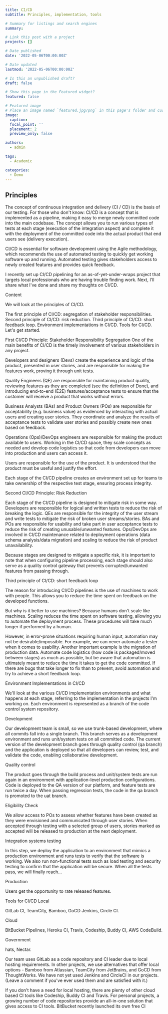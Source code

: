 ```yaml
---
title: CI/CD
subtitle: Principles, implementation, tools

# Summary for listings and search engines
summary: 

# Link this post with a project
projects: []

# Date published
date: '2022-05-06T00:00:00Z'

# Date updated
lastmod: '2022-05-06T00:00:00Z'

# Is this an unpublished draft?
draft: false

# Show this page in the Featured widget?
featured: false

# Featured image
# Place an image named `featured.jpg/png` in this page's folder and customize its options here.
image:
  caption: 
  focal_point: ''
  placement: 2
  preview_only: false

authors:
  - admin

tags:
  - Academic

categories:
  - Demo
---
```


## Principles

The concept of continuous integration and delivery (CI / CD) is the basis of our testing. For those who don't know: CI/CD is a concept that is implemented as a pipeline, making it easy to merge newly committed code into the main codebase. The concept allows you to run various types of tests at each stage (execution of the integration aspect) and complete it with the deployment of the committed code into the actual product that end users see (delivery execution).

CI/CD is essential for software development using the Agile methodology, which recommends the use of automated testing to quickly get working software up and running. Automated testing gives stakeholders access to newly created features and provides quick feedback.

I recently set up CI/CD pipelining for an as-of-yet-under-wraps project that targets local professionals who are having trouble finding work. Next, I'll share what I've done and share my thoughts on CI/CD.

Content

We will look at the principles of CI/CD.

The first principle of CI/CD: segregation of stakeholder responsibilities.
Second principle of CI/CD: risk reduction.
Third principle of CI/CD: short feedback loop.
Environment implementations in CI/CD.
Tools for CI/CD.
Let's get started.

First CI/CD Principle: Stakeholder Responsibility Segregation
One of the main benefits of CI/CD is the timely involvement of various stakeholders in any project.

Developers and designers (Devs) create the experience and logic of the product, presented in user stories, and are responsible for making the features work, proving it through unit tests.

Quality Engineers (QE) are responsible for maintaining product quality, reviewing features as they are completed (see the definition of Done), and introducing end-to-end (E2E) features/acceptance tests to ensure that the customer will receive a product that works without errors.

Business Analysts (BAs) and Product Owners (POs) are responsible for acceptability (e.g. business value) as evidenced by interacting with actual users and creating user stories. They coordinate and analyze the results of acceptance tests to validate user stories and possibly create new ones based on feedback.

Operations (Ops)/DevOps engineers are responsible for making the product available to users. Working in the CI/CD space, they scale concepts as needed and develop code logistics so that code from developers can move into production and users can access it.

Users are responsible for the use of the product. It is understood that the product must be useful and justify the effort.

Each stage of the CI/CD pipeline creates an environment set up for teams to take ownership of the respective test stage, ensuring process integrity.

Second CI/CD Principle: Risk Reduction

Each stage of the CI/CD pipeline is designed to mitigate risk in some way. Developers are responsible for logical and written tests to reduce the risk of breaking the logic. QEs are responsible for the integrity of the user stream and write tests to mitigate the risk of broken user streams/stories. BAs and POs are responsible for usability and take part in user acceptance tests to reduce the risk of creating unusable/unwanted features. Ops/DevOps are involved in CI/CD maintenance related to deployment operations (data schema analysis/data migration) and scaling to reduce the risk of product unavailability.

Because stages are designed to mitigate a specific risk, it is important to note that when configuring pipeline processing, each stage should also serve as a quality control gateway that prevents corrupted/unwanted features from passing through.

Third principle of CI/CD: short feedback loop

The reason for introducing CI/CD pipelines is the use of machines to work with people. This allows you to reduce the time spent on feedback on the developed functions.

But why is it better to use machines? Because humans don't scale like machines. Scaling reduces the time spent on software testing, allowing you to automate the deployment process. These procedures will take much longer if performed by a human.

However, in error-prone situations requiring human input, automation may not be desirable/impossible. For example, we can never automate a tester when it comes to usability. Another important example is the migration of production data. Automate code logistics (how code is packaged/moved between stages) as much as possible, but be aware that automation is ultimately meant to reduce the time it takes to get the code committed. If there are bugs that take longer to fix than to prevent, avoid automation and try to achieve a short feedback loop.

Environment Implementations in CI/CD

We'll look at the various CI/CD implementation environments and what happens at each stage, referring to the implementation in the projects I'm working on. Each environment is represented as a branch of the code control system repository.

Development

Our development team is small, so we use trunk-based development, where all commits fall into a single branch. This branch serves as a development environment and runs unit/system tests on all committed code. The current version of the development branch goes through quality control (qa branch) and the application is deployed so that all developers can review, test, and validate the code, enabling collaborative development.

Quality control

The product goes through the build process and unit/system tests are run again in an environment with application-level production configurations. Code is deployed to the QA version of our platform, and feature tests are run twice a day. When passing regression tests, the code in the qa branch is promoted to the uat branch.

Eligibility Check

We allow access to POs to assess whether features have been created as they were envisioned and communicated through user stories. When accepted through testing with a selected group of users, stories marked as accepted will be released to production at the next deployment.

Integration systems testing

In this step, we deploy the application to an environment that mimics a production environment and runs tests to verify that the software is working. We also run non-functional tests such as load testing and security testing to confirm that the application will be secure. When all the tests pass, we will finally reach...

Production

Users get the opportunity to rate released features.

Tools for CI/CD
Local

GitLab CI, TeamCity, Bamboo, GoCD Jenkins, Circle CI.

Cloud

BitBucket Pipelines, Heroku CI, Travis, Codeship, Buddy CI, AWS CodeBuild.

Government

hats, Nectar.

Our team uses GitLab as a code repository and CI leader due to local hosting requirements. In other projects, we use alternatives that offer local options - Bamboo from Atlassian, TeamCity from JetBrains, and GoCD from ThoughtWorks. We have not yet used Jenkins and CircleCI in our projects. (Leave a comment if you've ever used them and are satisfied with it.)

If you don't have a need for local hosting, there are plenty of other cloud based CI tools like Codeship, Buddy CI and Travis. For personal projects, a growing number of code repositories provide an all-in-one solution that gives access to CI tools. BitBucket recently launched its own free CI

